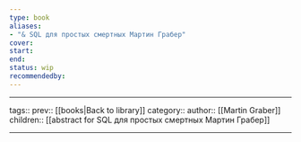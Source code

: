 ```yaml
---
type: book
aliases: 
- "& SQL для простых смертных Мартин Грабер"
cover: 
start:
end:
status: wip
recommendedby:
---
```

___
tags:: 
prev:: [[books|Back to library]]
category::
author:: [[Martin Graber]]
children:: [[abstract for SQL для простых смертных Мартин Грабер]]
___


